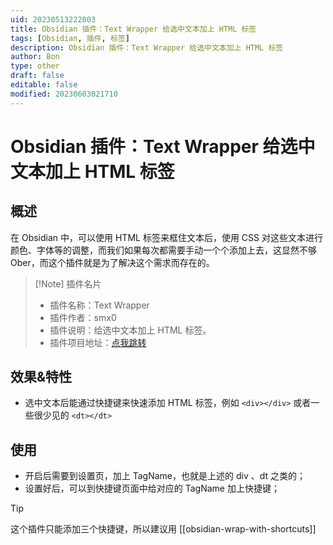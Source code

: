 ```yaml
---
uid: 20230513222803
title: Obsidian 插件：Text Wrapper 给选中文本加上 HTML 标签
tags: [Obsidian, 插件, 标签]
description: Obsidian 插件：Text Wrapper 给选中文本加上 HTML 标签
author: Bon
type: other
draft: false
editable: false
modified: 20230603021710
---
```


# Obsidian 插件：Text Wrapper 给选中文本加上 HTML 标签

## 概述

在 Obsidian 中，可以使用 HTML 标签来框住文本后，使用 CSS 对这些文本进行颜色、字体等的调整，而我们如果每次都需要手动一个个添加上去，这显然不够 Ober，而这个插件就是为了解决这个需求而存在的。

> [!Note] 插件名片
> - 插件名称：Text Wrapper
> - 插件作者：smx0
> - 插件说明：给选中文本加上 HTML 标签。
> - 插件项目地址：[点我跳转](https://github.com/smx0/obs-text-wrapper)

## 效果&特性

- 选中文本后能通过快捷键来快速添加 HTML 标签，例如 `<div></div>` 或者一些很少见的 `<dt></dt>`

## 使用

- 开启后需要到设置页，加上 TagName，也就是上述的 div 、dt 之类的；
- 设置好后，可以到快捷键页面中给对应的 TagName 加上快捷键；

> [!tip]
> 这个插件只能添加三个快捷键，所以建议用 [[obsidian-wrap-with-shortcuts]]
